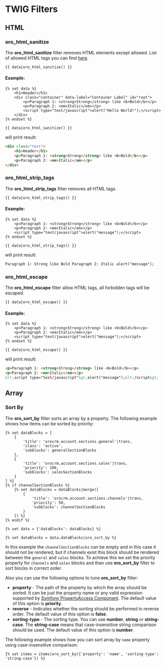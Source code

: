 # TWIG Filters

## HTML

### oro_html_sanitize
The **oro_html_sanitize** filter removes HTML elements except allowed. List of allowed HTML tags you can find [here](../../../../FormBundle/Resources/config/oro/app.yml).
```twig
{{ data|oro_html_sanitize() }}
```

#### Example:
```twig
{% set data %}
    <h1>Header</h1>
    <div class="container" data-label="Container Label" id="root">
        <p>Paragraph 1: <strong>Strong</strong> like <b>Bold</b></p>
        <p>Paragraph 2: <em>Italic</em></p>
        <script type="text/javascript">alert("Hello World!");</script>
    </div>
{% endset %}

{{ data|oro_html_sanitize() }}
```

will print result:

```html
<div class="test">
    <h1>Header</h1>
    <p>Paragraph 1: <strong>Strong</strong> like <b>Bold</b></p>
    <p>Paragraph 2: <em>Italic</em></p>
</div>
```

### oro_html_strip_tags
The **oro_html_strip_tags** filter removes all HTML tags. 
```twig
{{ data|oro_html_strip_tags() }}
```

#### Example:
```twig
{% set data %}
    <p>Paragraph 1: <strong>Strong</strong> like <b>Bold</b></p>
    <p>Paragraph 2: <em>Italic</em></p>
    <script type="text/javascript">alert("message");</script>
{% endset %}

{{ data|oro_html_strip_tags() }}
```

will print result:

```html
Paragraph 1: Strong like Bold Paragraph 2: Italic alert("message");
```

### oro_html_escape
The **oro_html_escape** filter allow HTML tags, all forbidden tags will be escaped.
```twig
{{ data|oro_html_escape() }}
```

#### Example:
```twig
{% set data %}
    <p>Paragraph 1: <strong>Strong</strong> like <b>Bold</b></p>
    <p>Paragraph 2: <em>Italic</em></p>
    <script type="text/javascript">alert("message");</script>
{% endset %}

{{ data|oro_html_escape() }}
```

will print result:

```html
<p>Paragraph 1: <strong>Strong</strong> like <b>Bold</b></p>
<p>Paragraph 2: <em>Italic</em></p>
&lt;script type="text/javascript"&gt;alert("message");&lt;/script&gt;
```

## Array

### Sort By
The **oro_sort_by** filter sorts an array by a property. The following example shows how items can be sorted by priority:

``` twig
{% set dataBlocks = [
    {
        'title': 'orocrm.account.sections.general'|trans,
        'class': 'active',
        'subblocks': generalSectionBlocks
    },
    {
        'title': 'orocrm.account.sections.sales'|trans,
        'priority': 100,
        'subblocks': salesSectionBlocks
    }
] %}
{% if channelSectionBlocks %}
    {% set dataBlocks = dataBlocks|merge([
        {
            'title': 'orocrm.account.sections.channels'|trans,
            'priority': 50,
            'subblocks': channelSectionBlocks
        }
    ]) %}
{% endif %}

{% set data = {'dataBlocks': dataBlocks} %}

{% set dataBlocks = data.dataBlocks|oro_sort_by %}
```
In this example the `channelSectionBlocks` can be empty and in this case it should not be rendered, but if channels exist this block should be rendered between the `general` and `sales` blocks. To achieve this we set the priority property for `channels` and `sales` blocks and than use **oro_sort_by** filter to sort blocks in correct order.

Also you can use the following options to tune **oro_sort_by** filter:

 - **property** - The path of the property by which the array should be sorted. It can be just the property name or any valid expression supported by [Symfony PropertyAccess Component](http://symfony.com/doc/current/components/property_access/introduction.html). The default value of this option is **priority**.
 - **reverse** - Indicates whether the sorting should be performed in reverse order. The default value of this option is **false**.
 - **sorting-type** - The sorting type. You can use **number**, **string** or **string-case**. The **string-case** means that case-insensitive string comparison should be used. The default value of this option is **number**.

The following example shows how you can sort array by `name` property using case-insensitive comparison:

``` twig
{% set items = items|oro_sort_by({'property': 'name', 'sorting-type': 'string-case'}) %}
```

